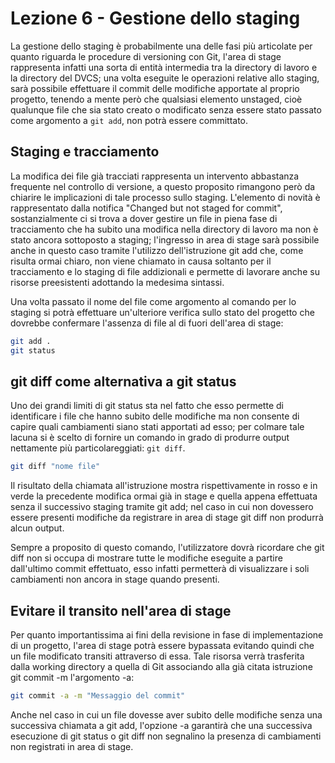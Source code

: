 # Lezione 6 - Gestione dello staging

La gestione dello staging è probabilmente una delle fasi più articolate per quanto riguarda le procedure di versioning con Git, l'area di stage rappresenta infatti una sorta di entità intermedia tra la directory di lavoro e la directory del DVCS; una volta eseguite le operazioni relative allo staging, sarà possibile effettuare il commit delle modifiche apportate al proprio progetto, tenendo a mente però che qualsiasi elemento unstaged, cioè qualunque file che sia stato creato o modificato senza essere stato passato come argomento a `git add`, non potrà essere committato.

## Staging e tracciamento

La modifica dei file già tracciati rappresenta un intervento abbastanza frequente nel controllo di versione, a questo proposito rimangono però da chiarire le implicazioni di tale processo sullo staging.
L'elemento di novità è rappresentato dalla notifica "Changed but not staged for commit", sostanzialmente ci si trova a dover gestire un file in piena fase di tracciamento che ha subito una modifica nella directory di lavoro ma non è stato ancora sottoposto a staging; l'ingresso in area di stage sarà possibile anche in questo caso tramite l'utilizzo dell'istruzione git add che, come risulta ormai chiaro, non viene chiamato in causa soltanto per il tracciamento e lo staging di file addizionali e permette di lavorare anche su risorse preesistenti adottando la medesima sintassi.

Una volta passato il nome del file come argomento al comando per lo staging si potrà effettuare un'ulteriore verifica sullo stato del progetto che dovrebbe confermare l'assenza di file al di fuori dell'area di stage:

```bash
git add .
git status
```

## git diff come alternativa a git status

Uno dei grandi limiti di git status sta nel fatto che esso permette di identificare i file che hanno subito delle modifiche ma non consente di capire quali cambiamenti siano stati apportati ad esso; per colmare tale lacuna si è scelto di fornire un comando in grado di produrre output nettamente più particolareggiati: `git diff`.

```bash
git diff "nome file"
```

Il risultato della chiamata all'istruzione mostra rispettivamente in rosso e in verde la precedente modifica ormai già in stage e quella appena effettuata senza il successivo staging tramite git add; nel caso in cui non dovessero essere presenti modifiche da registrare in area di stage git diff non produrrà alcun output.

Sempre a proposito di questo comando, l'utilizzatore dovrà ricordare che git diff non si occupa di mostrare tutte le modifiche eseguite a partire dall'ultimo commit effettuato, esso infatti permetterà di visualizzare i soli cambiamenti non ancora in stage quando presenti.

## Evitare il transito nell'area di stage

Per quanto importantissima ai fini della revisione in fase di implementazione di un progetto, l'area di stage potrà essere bypassata evitando quindi che un file modificato transiti attraverso di essa. Tale risorsa verrà trasferita dalla working directory a quella di Git associando alla già citata istruzione git commit -m l'argomento -a:

```bash
git commit -a -m "Messaggio del commit"
```

Anche nel caso in cui un file dovesse aver subito delle modifiche senza una successiva chiamata a git add, l'opzione -a garantirà che una successiva esecuzione di git status o git diff non segnalino la presenza di cambiamenti non registrati in area di stage.

